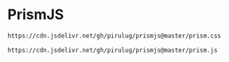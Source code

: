 # PrismJS

```bash
https://cdn.jsdelivr.net/gh/pirulug/prismjs@master/prism.css
```

```bash
https://cdn.jsdelivr.net/gh/pirulug/prismjs@master/prism.js
```